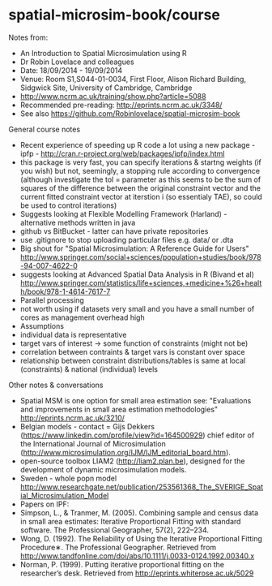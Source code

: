 spatial-microsim-book/course
=====================

Notes from:
* An Introduction to Spatial Microsimulation using R
* Dr Robin Lovelace and colleagues
* Date: 18/09/2014 - 19/09/2014
* Venue: Room S1,S044-01-0034, First Floor, Alison Richard Building, Sidgwick Site, University of Cambridge, Cambridge
 * http://www.ncrm.ac.uk/training/show.php?article=5088
 * Recommended pre-reading: http://eprints.ncrm.ac.uk/3348/
 * See also https://github.com/Robinlovelace/spatial-microsim-book 

General course notes
* Recent experience of speeding up R code a lot using a new package  - ipfp - http://cran.r-project.org/web/packages/ipfp/index.html
 * this package is very fast, you can specify iterations & startng weights (if you wish) but not, seemingly, a stopping rule according to convergence (although investigate the tol = parameter as this seems to be the sum of squares of the difference between the original constraint vector and the current fitted constraint vector at iterstion i (so essentialy TAE), so could be used to control iterations)
* Suggests looking at Flexible Modelling Framework (Harland) - alternative methods written in java
* github vs BitBucket - latter can have private repositories
 * use .gitignore to stop uploading particular files e.g. data/ or .dta
* Big shout for "Spatial Microsimulation: A Reference Guide for Users" http://www.springer.com/social+sciences/population+studies/book/978-94-007-4622-0
* suggests looking at Advanced Spatial Data Analysis in R (Bivand et al) http://www.springer.com/statistics/life+sciences,+medicine+%26+health/book/978-1-4614-7617-7
* Parallel processing
 * not worth using if datasets very small and you have a small number of cores as management overhead high
* Assumptions
 * individual data is representative
 * target vars of interest -> some function of constraints (might not be)
 * correlation between contraints & target vars is constant over space
 * relationship between constraint distributions/tables is same at local (constraints) & national (individual) levels

Other notes & conversations
* Spatial MSM is one option for small area estimation see: "Evaluations and improvements in small area estimation methodologies" http://eprints.ncrm.ac.uk/3210/
* Belgian models - contact = Gijs Dekkers (https://www.linkedin.com/profile/view?id=164500929) chief editor of the International Journal of Microsimulation (http://www.microsimulation.org/IJM/IJM_editorial_board.htm). 
 * open-source toolbox LIAM2 (http://liam2.plan.be), designed for the development of dynamic microsimulation models.
* Sweden - whole popn model http://www.researchgate.net/publication/253561368_The_SVERIGE_Spatial_Microsimulation_Model 
* Papers on IPF:
 * Simpson, L., & Tranmer, M. (2005). Combining sample and census data in small area estimates: Iterative Proportional Fitting with standard software. The Professional Geographer, 57(2), 222–234.
 * Wong, D. (1992). The Reliability of Using the Iterative Proportional Fitting Procedure∗. The Professional Geographer. Retrieved from http://www.tandfonline.com/doi/abs/10.1111/j.0033-0124.1992.00340.x
 * Norman, P. (1999). Putting iterative proportional fitting on the researcher’s desk. Retrieved from http://eprints.whiterose.ac.uk/5029

